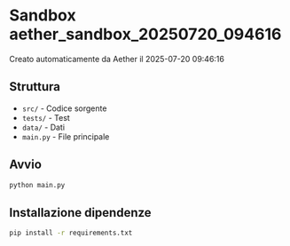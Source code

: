 # Sandbox aether_sandbox_20250720_094616

Creato automaticamente da Aether il 2025-07-20 09:46:16

## Struttura
- `src/` - Codice sorgente
- `tests/` - Test
- `data/` - Dati
- `main.py` - File principale

## Avvio
```bash
python main.py
```

## Installazione dipendenze
```bash
pip install -r requirements.txt
```
